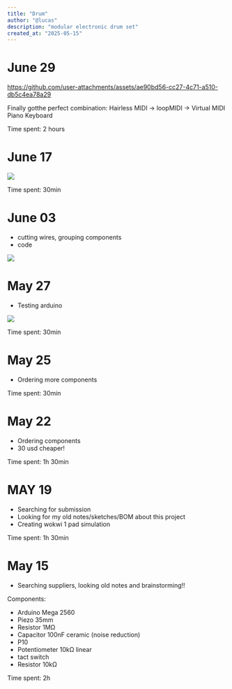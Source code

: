 ```yaml
---
title: "Drum"
author: "@lucas"
description: "modular electronic drum set"
created_at: "2025-05-15"
---
```


# June 29


https://github.com/user-attachments/assets/ae90bd56-cc27-4c71-a510-db5c4ea78a29


Finally gotthe perfect combination: Hairless MIDI -> loopMIDI -> Virtual MIDI Piano Keyboard

Time spent: 2 hours

# June 17
![](https://hc-cdn.hel1.your-objectstorage.com/s/v3/47741a0bff283997ac8909321ed9ed4c9ffd2b19_image.png)

Time spent: 30min

# June 03
- cutting wires, grouping components
- code

![](https://hc-cdn.hel1.your-objectstorage.com/s/v3/9f5e3c1a8d8e74e1cedfef806d232b217f16a9ec_img_20250603_151105401.jpg)

# May 27
- Testing arduino

![](https://hc-cdn.hel1.your-objectstorage.com/s/v3/193e0110fe779a136c3952153ad4cccbd20e7983_img_20250526_205351574_hdr.jpg)

Time spent: 30min

# May 25
- Ordering more components

Time spent: 30min

# May 22

- Ordering components
- 30 usd cheaper!

Time spent: 1h 30min

# MAY 19

- Searching for submission
- Looking for my old notes/sketches/BOM about this project
- Creating wokwi 1 pad simulation

Time spent: 1h 30min

# May 15

- Searching suppliers, looking old notes and brainstorming!!

Components:
- Arduino Mega 2560
- Piezo 35mm
- Resistor 1MΩ
- Capacitor 100nF ceramic (noise reduction)
- P10
- Potentiometer 10kΩ linear
- tact switch
- Resistor 10kΩ

Time spent: 2h
